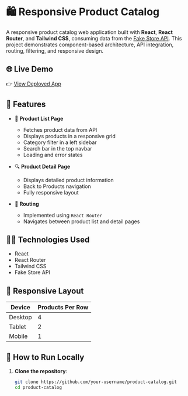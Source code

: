 # 🛍️ Responsive Product Catalog

A responsive product catalog web application built with **React**, **React Router**, and **Tailwind CSS**, consuming data from the [Fake Store API](https://fakestoreapi.com). This project demonstrates component-based architecture, API integration, routing, filtering, and responsive design.

## 🌐 Live Demo

👉 [View Deployed App](https://frontend-cloudgenz-3plyzas4c-soniadiwedi1998gmailcoms-projects.vercel.app/)

## 🚀 Features

- 🧾 **Product List Page**
  - Fetches product data from API
  - Displays products in a responsive grid
  - Category filter in a left sidebar
  - Search bar in the top navbar
  - Loading and error states

- 🔍 **Product Detail Page**
  - Displays detailed product information
  - Back to Products navigation
  - Fully responsive layout

- 🧭 **Routing**
  - Implemented using `React Router`
  - Navigates between product list and detail pages

## 🧑‍💻 Technologies Used

- React
- React Router
- Tailwind CSS
- Fake Store API


## 📱 Responsive Layout

| Device   | Products Per Row |
|----------|------------------|
| Desktop  | 4                |
| Tablet   | 2                |
| Mobile   | 1                |

## 🧪 How to Run Locally

1. **Clone the repository**:
   ```bash
   git clone https://github.com/your-username/product-catalog.git
   cd product-catalog


